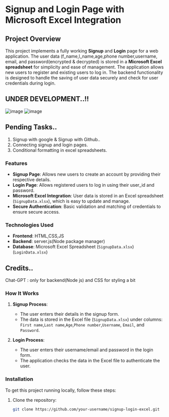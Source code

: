 # Signup and Login Page with Microsoft Excel Integration

## Project Overview

This project implements a fully working **Signup** and **Login** page for a web application. The user data (f_name,l_name,age,phone number,username, email, and password(encrypted & decrypted) is stored in a **Microsoft Excel spreadsheet** for simplicity and ease of management. The application allows new users to register and existing users to log in. The backend functionality is designed to handle the saving of user data securely and check for user credentials during login.

## UNDER DEVELOPMENT..!!
![image](https://github.com/user-attachments/assets/018a9502-35af-4c34-a61d-4b3faccc66f5)
![image](https://github.com/user-attachments/assets/5fa0026c-e4f1-4d2f-b0c3-a27fba2e23c4)

## Pending Tasks..
1. Signup with google & Signup with Github..
2. Connecting signup and login pages.
3. Conditional formatting in excel spreadsheets.

### Features

- **Signup Page**: Allows new users to create an account by providing their respective details.
- **Login Page**: Allows registered users to log in using their user_id and password.
- **Microsoft Excel Integration**: User data is stored in an Excel spreadsheet (`SignupData.xlsx`), which is easy to update and manage.
- **Secure Authentication**: Basic validation and matching of credentials to ensure secure access.

### Technologies Used

- **Frontend**: HTML,CSS,JS
- **Backend**: server.js(Node package manager)
- **Database**: Microsoft Excel Spreadsheet (`SignupData.xlsx`)(`LoginData.xlsx`)

## Credits..
Chat-GPT : only for backend(Node js) and CSS for styling a bit

### How It Works

1. **Signup Process**: 
   - The user enters their details in the signup form.
   - The data is stored in the Excel file (`SignupData.xlsx`) under columns: `First name`,`Last name`,`Age`,`Phone number`,`Username`, `Email`, and `Password`.
   
2. **Login Process**: 
   - The user enters their username/email and password in the login form.
   - The application checks the data in the Excel file to authenticate the user.

### Installation

To get this project running locally, follow these steps:

1. Clone the repository:
   ```bash
   git clone https://github.com/your-username/signup-login-excel.git
